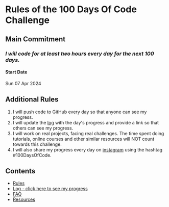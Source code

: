 # Rules of the 100 Days Of Code Challenge

## Main Commitment
### *I will code for at least two hours every day for the next 100 days.*

#### Start Date
Sun 07 Apr 2024 

## Additional Rules



1. I will push code to GitHub every day so that anyone can see my progress.
2. I will update the  [log](log.md) with the day's progress and provide a link so that others can see my progress.
3. I will work on real projects, facing real challenges. The time spent doing tutorials, online courses and other similar resources will NOT count towards this challenge. 
4.  I will also share my progress every day on [instagram](https://www.instagram.com/_lu.ck.yy?igsh=MWt6dDF4Yzlkcnozcw==) using the hashtag #100DaysOfCode.


## Contents
* [Rules](rules.md)
* [Log - click here to see my progress](log.md)
* [FAQ](FAQ.md)
* [Resources](resources.md)
